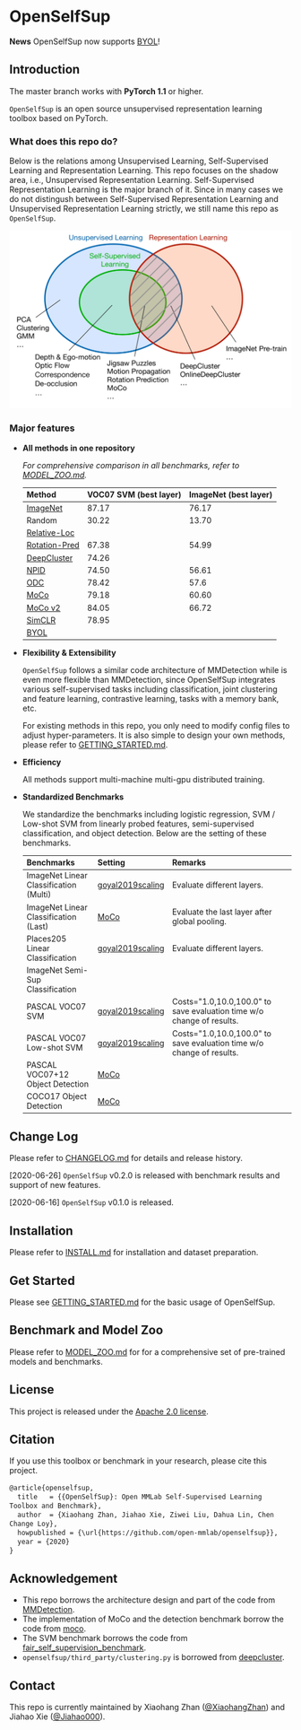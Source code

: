 
# OpenSelfSup

**News**
OpenSelfSup now supports [BYOL](https://arxiv.org/pdf/2006.07733.pdf)!

## Introduction

The master branch works with **PyTorch 1.1** or higher.

`OpenSelfSup` is an open source unsupervised representation learning toolbox based on PyTorch.

### What does this repo do?

Below is the relations among Unsupervised Learning, Self-Supervised Learning and Representation Learning. This repo focuses on the shadow area, i.e., Unsupervised Representation Learning. Self-Supervised Representation Learning is the major branch of it. Since in many cases we do not distingush between Self-Supervised Representation Learning and Unsupervised Representation Learning strictly, we still name this repo as `OpenSelfSup`.

<img src="docs/relation.jpg" width="600"/>

### Major features

- **All methods in one repository**

  <em>For comprehensive comparison in all benchmarks, refer to [MODEL_ZOO.md](docs/MODEL_ZOO.md).</em>
  <table><thead><tr><th>Method</th><th>VOC07 SVM (best layer)</th><th>ImageNet (best layer)</th></tr></thead><tbody><tr><td><a href="https://github.com/pytorch/vision/blob/master/torchvision/models/resnet.py" target="_blank" rel="noopener noreferrer">ImageNet</a></td><td>87.17</td><td>76.17</td></tr><tr><td>Random</td><td>30.22</td><td>13.70</td></tr><tr><td><a href="https://www.cv-foundation.org/openaccess/content_iccv_2015/papers/Doersch_Unsupervised_Visual_Representation_ICCV_2015_paper.pdf" target="_blank" rel="noopener noreferrer">Relative-Loc</a></td><td></td><td></td></tr><tr><td><a href="https://arxiv.org/abs/1803.07728" target="_blank" rel="noopener noreferrer">Rotation-Pred</a></td><td>67.38</td><td>54.99</td></tr><tr><td><a href="https://arxiv.org/abs/1807.05520" target="_blank" rel="noopener noreferrer">DeepCluster</a></td><td>74.26</td><td></td></tr><tr><td><a href="https://arxiv.org/abs/1805.01978" target="_blank" rel="noopener noreferrer">NPID</a></td><td>74.50</td><td>56.61</td></tr><tr><td><a href="http://openaccess.thecvf.com/content_CVPR_2020/papers/Zhan_Online_Deep_Clustering_for_Unsupervised_Representation_Learning_CVPR_2020_paper.pdf" target="_blank" rel="noopener noreferrer">ODC</a></td><td>78.42</td><td>57.6</td></tr><tr><td><a href="https://arxiv.org/abs/1911.05722" target="_blank" rel="noopener noreferrer">MoCo</a></td><td>79.18</td><td>60.60</td></tr><tr><td><a href="https://arxiv.org/abs/2003.04297" target="_blank" rel="noopener noreferrer">MoCo v2</a></td><td>84.05</td><td>66.72</td></tr><tr><td><a href="https://arxiv.org/abs/2002.05709" target="_blank" rel="noopener noreferrer">SimCLR</a></td><td>78.95</td><td></td></tr><tr><td><a href="https://arxiv.org/abs/2006.07733" target="_blank" rel="noopener noreferrer">BYOL</a></td><td></td><td></td></tr></tbody></table>

- **Flexibility & Extensibility**

  `OpenSelfSup` follows a similar code architecture of MMDetection while is even more flexible than MMDetection, since OpenSelfSup integrates various self-supervised tasks including classification, joint clustering and feature learning, contrastive learning, tasks with a memory bank, etc.

  For existing methods in this repo, you only need to modify config files to adjust hyper-parameters. It is also simple to design your own methods, please refer to [GETTING_STARTED.md](docs/GETTING_STARTED.md).

- **Efficiency**

  All methods support multi-machine multi-gpu distributed training.

- **Standardized Benchmarks**

  We standardize the benchmarks including logistic regression, SVM / Low-shot SVM from linearly probed features, semi-supervised classification, and object detection. Below are the setting of these benchmarks.

  | Benchmarks                       | Setting                                                                                                                                                                     | Remarks                                      |
  |----------------------------------|-----------------------------------------------------------------------------------------------------------------------------------------------------------------------------|-------------------------------------------------|
  | ImageNet Linear Classification (Multi) | [goyal2019scaling](http://openaccess.thecvf.com/content_ICCV_2019/papers/Goyal_Scaling_and_Benchmarking_Self-Supervised_Visual_Representation_Learning_ICCV_2019_paper.pdf) | Evaluate different layers.             |
  | ImageNet Linear Classification (Last) | [MoCo](http://openaccess.thecvf.com/content_CVPR_2020/papers/He_Momentum_Contrast_for_Unsupervised_Visual_Representation_Learning_CVPR_2020_paper.pdf) | Evaluate the last layer after global pooling. |
  | Places205 Linear Classification  | [goyal2019scaling](http://openaccess.thecvf.com/content_ICCV_2019/papers/Goyal_Scaling_and_Benchmarking_Self-Supervised_Visual_Representation_Learning_ICCV_2019_paper.pdf) | Evaluate different layers.             |
  | ImageNet Semi-Sup Classification |
  | PASCAL VOC07 SVM                 | [goyal2019scaling](http://openaccess.thecvf.com/content_ICCV_2019/papers/Goyal_Scaling_and_Benchmarking_Self-Supervised_Visual_Representation_Learning_ICCV_2019_paper.pdf) | Costs="1.0,10.0,100.0" to save evaluation time w/o change of results. |
  | PASCAL VOC07 Low-shot SVM        | [goyal2019scaling](http://openaccess.thecvf.com/content_ICCV_2019/papers/Goyal_Scaling_and_Benchmarking_Self-Supervised_Visual_Representation_Learning_ICCV_2019_paper.pdf) | Costs="1.0,10.0,100.0" to save evaluation time w/o change of results. |
  | PASCAL VOC07+12 Object Detection | [MoCo](http://openaccess.thecvf.com/content_CVPR_2020/papers/He_Momentum_Contrast_for_Unsupervised_Visual_Representation_Learning_CVPR_2020_paper.pdf)                      |                                                 |
  | COCO17 Object Detection          | [MoCo](http://openaccess.thecvf.com/content_CVPR_2020/papers/He_Momentum_Contrast_for_Unsupervised_Visual_Representation_Learning_CVPR_2020_paper.pdf)                      |                                                 |

## Change Log

Please refer to [CHANGELOG.md](docs/CHANGELOG.md) for details and release history.

[2020-06-26] `OpenSelfSup` v0.2.0 is released with benchmark results and support of new features.

[2020-06-16] `OpenSelfSup` v0.1.0 is released.

## Installation

Please refer to [INSTALL.md](docs/INSTALL.md) for installation and dataset preparation.

## Get Started

Please see [GETTING_STARTED.md](docs/GETTING_STARTED.md) for the basic usage of OpenSelfSup.

## Benchmark and Model Zoo

Please refer to [MODEL_ZOO.md](docs/MODEL_ZOO.md) for for a comprehensive set of pre-trained models and benchmarks.

## License

This project is released under the [Apache 2.0 license](LICENSE).

## Citation

If you use this toolbox or benchmark in your research, please cite this project.

```
@article{openselfsup,
  title   = {{OpenSelfSup}: Open MMLab Self-Supervised Learning Toolbox and Benchmark},
  author  = {Xiaohang Zhan, Jiahao Xie, Ziwei Liu, Dahua Lin, Chen Change Loy},
  howpublished = {\url{https://github.com/open-mmlab/openselfsup}},
  year = {2020}
}
```

## Acknowledgement

- This repo borrows the architecture design and part of the code from [MMDetection](https://github.com/open-mmlab/mmdetection).
- The implementation of MoCo and the detection benchmark borrow the code from [moco](https://github.com/facebookresearch/moco).
- The SVM benchmark borrows the code from [
fair_self_supervision_benchmark](https://github.com/facebookresearch/fair_self_supervision_benchmark).
- `openselfsup/third_party/clustering.py` is borrowed from [deepcluster](https://github.com/facebookresearch/deepcluster/blob/master/clustering.py).

## Contact

This repo is currently maintained by Xiaohang Zhan ([@XiaohangZhan](http://github.com/XiaohangZhan)) and Jiahao Xie ([@Jiahao000](https://github.com/Jiahao000)).
